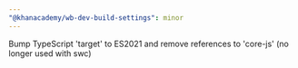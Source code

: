 ```yaml
---
"@khanacademy/wb-dev-build-settings": minor
---
```


Bump TypeScript 'target' to ES2021 and remove references to 'core-js' (no longer used with swc)
